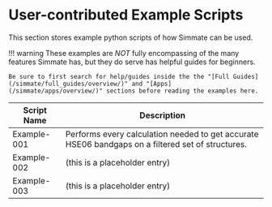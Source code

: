 # User-contributed Example Scripts

This section stores example python scripts of how Simmate can be used.

!!! warning
    These examples are *NOT* fully encompassing of the many features Simmate has, but they do serve has helpful guides for beginners. 
    
    Be sure to first search for help/guides inside the the "[Full Guides](/simmate/full_guides/overview/)" and "[Apps](/simmate/apps/overview/)" sections before reading the examples here.


| Script Name | Description                          |
| ----------- | ------------------------------------ |
| Example-001 | Performs every calculation needed to get accurate HSE06 bandgaps on a filtered set of structures. |
| Example-002 | (this is a placeholder entry) |
| Example-003 | (this is a placeholder entry) |
